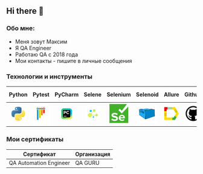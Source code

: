 ## Hi there 👋

### Обо мне:
- Меня зовут Максим
- Я QA Engineer
- Работаю QA с 2018 года
- Мои контакты - пишите в личные сообщения 

### Технологии и инструменты
|                          Python                                |                          Pytest                                |    PyCharm  |            Selene   |   Selenium                                           |  Selenoid         |                           Allure                          |                            Github                             |                           Jenkins                              |                        Telegram                        |                         Allure TestOps                         |  
|:--------------------------------------------------------------:|:--------------------------------------------------------------:|:----------------------------------------------------------------:|:--------------------------------------------------------------:|:-------------------------------------------------------:|:-----------------------------------------------------:|:----------------------------------------------------------:|:--------------------------------------------------------------:|:------------------------------------------------------:|:--------------------------------------------------------------:|:--------------------------------------------------------------:|
|<img src="resources/python-original.svg" height="45" width="45" />|<img src="resources/pytest-original.svg" height="55" width="55" />|<img src="resources/intellij_pycharm.png" height="35" width="35"/>|<img src="resources/selene.png" height="40" width="40" />|<img src="resources/selenium.png" height="50" width="50" />|<img src="resources/selenoid.svg" height="50" width="50" />|<img src="resources/allure_report.png" height="40" width="40" />|<img src="resources/github.png" height="40" width="40"/>|<img src="resources/jenkins-original.svg" height="45" width="45"/>|<img src="resources/telegram.svg" height="35" width="35"/>| <img src="resources/allure_testops.png" height="35" width="35"/> | 

### Мои сертификаты

| Сертификат | Организация      
|------------|------------------|
| QA Automation Engineer | QA GURU 
